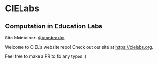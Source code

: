# CIELabs
## Computation in Education Labs

Site Maintainer: [@teonbrooks](https://github.com/teonbrooks)

Welcome to CIEL's website repo!
Check out our site at https://cielabs.org.

Feel free to make a PR to fix any typos :)
